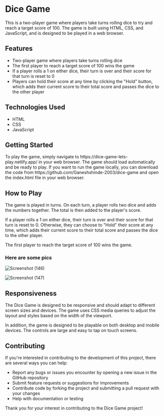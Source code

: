 <h1>Dice Game</h1>

<p>This is a two-player game where players take turns rolling dice to try and reach a target score of 100. The game is built using HTML, CSS, and JavaScript, and is designed to be played in a web browser.</p>

<h2>Features</h2>
<ul>
  <li>Two-player game where players take turns rolling dice</li>
  <li>The first player to reach a target score of 100 wins the game</li>
  <li>If a player rolls a 1 on either dice, their turn is over and their score for that turn is reset to 0</li>
  <li>Players can hold their score at any time by clicking the "Hold" button, which adds their current score to their total score and passes the dice to the other player</li>
</ul>

<h2>Technologies Used</h2>
<ul>
  <li>HTML</li>
  <li>CSS</li>
  <li>JavaScript</li>
</ul>

<h2>Getting Started</h2>
<p>To play the game, simply navigate to https://dice-game-lets-play.netlify.app/ in your web browser. The game should load automatically and be ready to play.
If you want to run the game locally, you can download the code from https://github.com/Ganeshshinde-2003/dice-game and open the index.html file in your web browser.</p>

<h2>How to Play</h2>

<p>The game is played in turns. On each turn, a player rolls two dice and adds the numbers together. The total is then added to the player's score.

If a player rolls a 1 on either dice, their turn is over and their score for that turn is reset to 0. Otherwise, they can choose to "Hold" their score at any time, which adds their current score to their total score and passes the dice to the other player.

The first player to reach the target score of 100 wins the game.</p>

<h3>Here are some pics</h3>

![Screenshot (146)](https://user-images.githubusercontent.com/115361691/221461457-b2ee4293-d61a-4b1e-98e7-bd820e004e3d.png)

![Screenshot (147)](https://user-images.githubusercontent.com/115361691/221461698-7c761f42-7355-4dd7-b408-f8e09d74df1c.png)


<h2>Responsiveness</h2>
<p>The Dice Game is designed to be responsive and should adapt to different screen sizes and devices. The game uses CSS media queries to adjust the layout and styles based on the width of the viewport.

In addition, the game is designed to be playable on both desktop and mobile devices. The controls are large and easy to tap on touch screens.</p>


<h2>Contributing</h2>

<p>If you're interested in contributing to the development of this project, there are several ways you can help:</p>

<ul>
  <li>Report any bugs or issues you encounter by opening a new issue in the GitHub repository</li>
  <li>Submit feature requests or suggestions for improvements</li>
  <li>Contribute code by forking the project and submitting a pull request with your changes</li>
  <li>Help with documentation or testing</li>
</ul>
<p>Thank you for your interest in contributing to the Dice Game project!</p>
